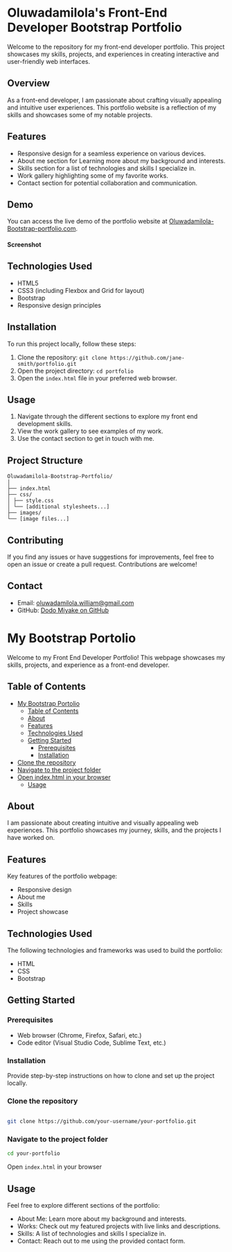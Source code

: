 # Oluwadamilola's Front-End Developer Bootstrap Portfolio

Welcome to the repository for my front-end developer portfolio. This project showcases my skills, projects, and experiences in creating interactive and user-friendly web interfaces.

## Overview

As a front-end developer, I am passionate about crafting visually appealing and intuitive user experiences. This portfolio website is a reflection of my skills and showcases some of my notable projects.

## Features

- Responsive design for a seamless experience on various devices.
- About me section for Learning more about my background and interests.
- Skills section for a list of technologies and skills I specialize in.
- Work gallery highlighting some of my favorite works.
- Contact section for potential collaboration and communication.

## Demo

You can access the live demo of the portfolio website at [Oluwadamilola-Bootstrap-portfolio.com](https://dodomiyake.github.io/Oluwadamilola-Bootstrap-Portfolio/).

#### Screenshot


## Technologies Used

- HTML5
- CSS3 (including Flexbox and Grid for layout)
- Bootstrap
- Responsive design principles

## Installation

To run this project locally, follow these steps:

1. Clone the repository: `git clone https://github.com/jane-smith/portfolio.git`
2. Open the project directory: `cd portfolio`
3. Open the `index.html` file in your preferred web browser.

## Usage

1. Navigate through the different sections to explore my front end development skills.
2. View the work gallery to see examples of my work.
3. Use the contact section to get in touch with me.

## Project Structure
```
Oluwadamilola-Bootstrap-Portfolio/
│
├── index.html
├── css/
│ ├── style.css
│ └── [additional stylesheets...]
├── images/
└── [image files...]
```
## Contributing

If you find any issues or have suggestions for improvements, feel free to open an issue or create a pull request. Contributions are welcome!

## Contact

- Email: [oluwadamilola.william@gmail.com](mailto:oluwadamilola.william@gmail.com)
- GitHub: [Dodo Miyake on GitHub](https://github.com/dodomiyake)




# My Bootstrap Portolio

Welcome to my Front End Developer Portfolio! This webpage showcases my skills, projects, and experience as a front-end developer.

## Table of Contents

- [My Bootstrap Portolio](#my-bootstrap-portolio)
  - [Table of Contents](#table-of-contents)
  - [About](#about)
  - [Features](#features)
  - [Technologies Used](#technologies-used)
  - [Getting Started](#getting-started)
    - [Prerequisites](#prerequisites)
    - [Installation](#installation)
- [Clone the repository](#clone-the-repository)
- [Navigate to the project folder](#navigate-to-the-project-folder)
- [Open index.html in your browser](#open-indexhtml-in-your-browser)
  - [Usage](#usage)

## About

I am passionate about creating intuitive and visually appealing web experiences. This portfolio showcases my journey, skills, and the projects I have worked on.

## Features

Key features of the portfolio webpage:

- Responsive design
- About me
- Skills
- Project showcase

## Technologies Used

The following technologies and frameworks was used to build the portfolio:

- HTML
- CSS
- Bootstrap

## Getting Started

### Prerequisites

- Web browser (Chrome, Firefox, Safari, etc.)
- Code editor (Visual Studio Code, Sublime Text, etc.)

### Installation

Provide step-by-step instructions on how to clone and set up the project locally.

### Clone the repository
```bash

git clone https://github.com/your-username/your-portfolio.git
```
### Navigate to the project folder
```bash
cd your-portfolio
```
Open `index.html` in your browser

## Usage

Feel free to explore different sections of the portfolio:

- About Me: Learn more about my background and interests.
- Works: Check out my featured projects with live links and descriptions.
- Skills: A list of technologies and skills I specialize in.
- Contact: Reach out to me using the provided contact form.


